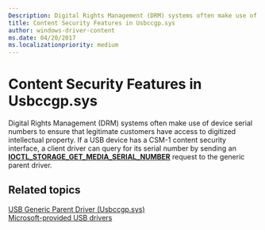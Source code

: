 ```yaml
---
Description: Digital Rights Management (DRM) systems often make use of device serial numbers to ensure that legitimate customers have access to digitized intellectual property.
title: Content Security Features in Usbccgp.sys
author: windows-driver-content
ms.date: 04/20/2017
ms.localizationpriority: medium
---
```


# Content Security Features in Usbccgp.sys


Digital Rights Management (DRM) systems often make use of device serial numbers to ensure that legitimate customers have access to digitized intellectual property. If a USB device has a CSM-1 content security interface, a client driver can query for its serial number by sending an [**IOCTL\_STORAGE\_GET\_MEDIA\_SERIAL\_NUMBER**](https://msdn.microsoft.com/library/windows/hardware/ff560557) request to the generic parent driver.

## Related topics
[USB Generic Parent Driver (Usbccgp.sys)](usb-common-class-generic-parent-driver.md)  
[Microsoft-provided USB drivers](system-supplied-usb-drivers.md)  



